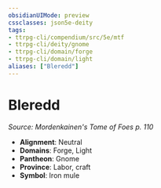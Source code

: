 ```yaml
---
obsidianUIMode: preview
cssclasses: json5e-deity
tags:
- ttrpg-cli/compendium/src/5e/mtf
- ttrpg-cli/deity/gnome
- ttrpg-cli/domain/forge
- ttrpg-cli/domain/light
aliases: ["Bleredd"]
---
```

# Bleredd
*Source: Mordenkainen's Tome of Foes p. 110* 

- **Alignment**: Neutral
- **Domains**: Forge, Light
- **Pantheon**: Gnome
- **Province**: Labor, craft
- **Symbol**: Iron mule